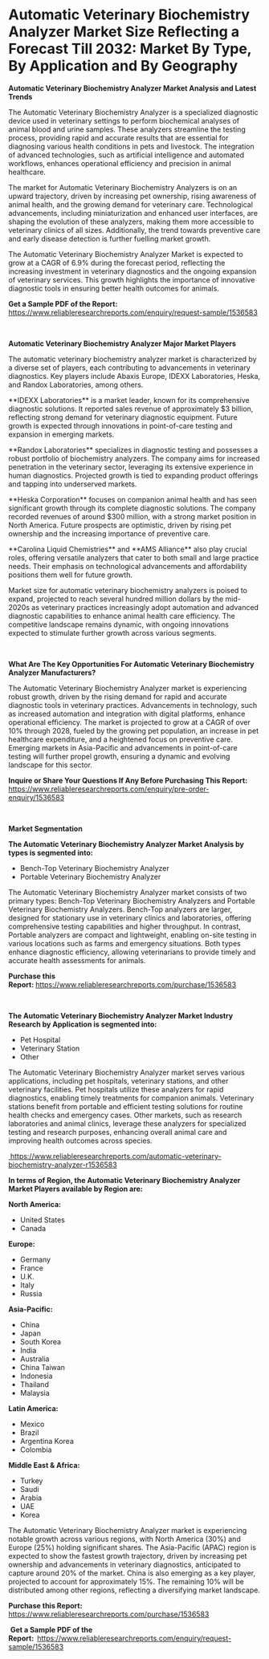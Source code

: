 <p><h1>Automatic Veterinary Biochemistry Analyzer Market Size Reflecting a Forecast Till 2032: Market By Type, By Application and By Geography</h1></p><p><strong>Automatic Veterinary Biochemistry Analyzer Market Analysis and Latest Trends</strong></p>
<p><p>The Automatic Veterinary Biochemistry Analyzer is a specialized diagnostic device used in veterinary settings to perform biochemical analyses of animal blood and urine samples. These analyzers streamline the testing process, providing rapid and accurate results that are essential for diagnosing various health conditions in pets and livestock. The integration of advanced technologies, such as artificial intelligence and automated workflows, enhances operational efficiency and precision in animal healthcare.</p><p>The market for Automatic Veterinary Biochemistry Analyzers is on an upward trajectory, driven by increasing pet ownership, rising awareness of animal health, and the growing demand for veterinary care. Technological advancements, including miniaturization and enhanced user interfaces, are shaping the evolution of these analyzers, making them more accessible to veterinary clinics of all sizes. Additionally, the trend towards preventive care and early disease detection is further fuelling market growth.</p><p>The Automatic Veterinary Biochemistry Analyzer Market is expected to grow at a CAGR of 6.9% during the forecast period, reflecting the increasing investment in veterinary diagnostics and the ongoing expansion of veterinary services. This growth highlights the importance of innovative diagnostic tools in ensuring better health outcomes for animals.</p></p>
<p><strong>Get a Sample PDF of the Report:&nbsp;</strong> <a href="https://www.reliableresearchreports.com/enquiry/request-sample/1536583?utm_campaign=3276&utm_medium=2&utm_source=Github&utm_content=ia&utm_term=13042025&utm_id=automatic-veterinary-biochemistry-analyzer">https://www.reliableresearchreports.com/enquiry/request-sample/1536583</a></p>
<p>&nbsp;</p>
<p><strong>Automatic Veterinary Biochemistry Analyzer Major Market Players</strong></p>
<p><p>The automatic veterinary biochemistry analyzer market is characterized by a diverse set of players, each contributing to advancements in veterinary diagnostics. Key players include Abaxis Europe, IDEXX Laboratories, Heska, and Randox Laboratories, among others. </p><p>**IDEXX Laboratories** is a market leader, known for its comprehensive diagnostic solutions. It reported sales revenue of approximately $3 billion, reflecting strong demand for veterinary diagnostic equipment. Future growth is expected through innovations in point-of-care testing and expansion in emerging markets.</p><p>**Randox Laboratories** specializes in diagnostic testing and possesses a robust portfolio of biochemistry analyzers. The company aims for increased penetration in the veterinary sector, leveraging its extensive experience in human diagnostics. Projected growth is tied to expanding product offerings and tapping into underserved markets.</p><p>**Heska Corporation** focuses on companion animal health and has seen significant growth through its complete diagnostic solutions. The company recorded revenues of around $300 million, with a strong market position in North America. Future prospects are optimistic, driven by rising pet ownership and the increasing importance of preventive care.</p><p>**Carolina Liquid Chemistries** and **AMS Alliance** also play crucial roles, offering versatile analyzers that cater to both small and large practice needs. Their emphasis on technological advancements and affordability positions them well for future growth.</p><p>Market size for automatic veterinary biochemistry analyzers is poised to expand, projected to reach several hundred million dollars by the mid-2020s as veterinary practices increasingly adopt automation and advanced diagnostic capabilities to enhance animal health care efficiency. The competitive landscape remains dynamic, with ongoing innovations expected to stimulate further growth across various segments.</p></p>
<p>&nbsp;</p>
<p><strong>What Are The Key Opportunities For Automatic Veterinary Biochemistry Analyzer Manufacturers?</strong></p>
<p><p>The Automatic Veterinary Biochemistry Analyzer market is experiencing robust growth, driven by the rising demand for rapid and accurate diagnostic tools in veterinary practices. Advancements in technology, such as increased automation and integration with digital platforms, enhance operational efficiency. The market is projected to grow at a CAGR of over 10% through 2028, fueled by the growing pet population, an increase in pet healthcare expenditure, and a heightened focus on preventive care. Emerging markets in Asia-Pacific and advancements in point-of-care testing will further propel growth, ensuring a dynamic and evolving landscape for this sector.</p></p>
<p><strong>Inquire or Share Your Questions If Any Before Purchasing This Report:</strong> <a href="https://www.reliableresearchreports.com/enquiry/pre-order-enquiry/1536583?utm_campaign=3276&utm_medium=2&utm_source=Github&utm_content=ia&utm_term=13042025&utm_id=automatic-veterinary-biochemistry-analyzer">https://www.reliableresearchreports.com/enquiry/pre-order-enquiry/1536583</a></p>
<p>&nbsp;</p>
<p><strong>Market Segmentation</strong></p>
<p><strong>The Automatic Veterinary Biochemistry Analyzer Market Analysis by types is segmented into:</strong></p>
<p><ul><li>Bench-Top Veterinary Biochemistry Analyzer</li><li>Portable Veterinary Biochemistry Analyzer</li></ul></p>
<p><p>The Automatic Veterinary Biochemistry Analyzer market consists of two primary types: Bench-Top Veterinary Biochemistry Analyzers and Portable Veterinary Biochemistry Analyzers. Bench-Top analyzers are larger, designed for stationary use in veterinary clinics and laboratories, offering comprehensive testing capabilities and higher throughput. In contrast, Portable analyzers are compact and lightweight, enabling on-site testing in various locations such as farms and emergency situations. Both types enhance diagnostic efficiency, allowing veterinarians to provide timely and accurate health assessments for animals.</p></p>
<p><strong>Purchase this Report:&nbsp;</strong><a href="https://www.reliableresearchreports.com/purchase/1536583?utm_campaign=3276&utm_medium=2&utm_source=Github&utm_content=ia&utm_term=13042025&utm_id=automatic-veterinary-biochemistry-analyzer">https://www.reliableresearchreports.com/purchase/1536583</a></p>
<p>&nbsp;</p>
<p><strong>The Automatic Veterinary Biochemistry Analyzer Market Industry Research by Application is segmented into:</strong></p>
<p><ul><li>Pet Hospital</li><li>Veterinary Station</li><li>Other</li></ul></p>
<p><p>The Automatic Veterinary Biochemistry Analyzer market serves various applications, including pet hospitals, veterinary stations, and other veterinary facilities. Pet hospitals utilize these analyzers for rapid diagnostics, enabling timely treatments for companion animals. Veterinary stations benefit from portable and efficient testing solutions for routine health checks and emergency cases. Other markets, such as research laboratories and animal clinics, leverage these analyzers for specialized testing and research purposes, enhancing overall animal care and improving health outcomes across species.</p></p>
<p><a href="https://www.reliableresearchreports.com/automatic-veterinary-biochemistry-analyzer-r1536583?utm_campaign=3276&utm_medium=2&utm_source=Github&utm_content=ia&utm_term=13042025&utm_id=automatic-veterinary-biochemistry-analyzer">&nbsp;https://www.reliableresearchreports.com/automatic-veterinary-biochemistry-analyzer-r1536583</a></p>
<p><strong>In terms of Region, the Automatic Veterinary Biochemistry Analyzer Market Players available by Region are:</strong></p>
<p>
    <p> <strong> North America: </strong>
        <ul>
            <li>United States</li>
            <li>Canada</li>
        </ul>
        </p> 
    <p> <strong> Europe: </strong>
        <ul>
            <li>Germany</li>
            <li>France</li>
            <li>U.K.</li>
            <li>Italy</li>
            <li>Russia</li>
        </ul>
        </p> 
    <p> <strong> Asia-Pacific: </strong>
        <ul>
            <li>China</li>
            <li>Japan</li>
            <li>South Korea</li>
            <li>India</li>
            <li>Australia</li>
            <li>China Taiwan</li>
            <li>Indonesia</li>
            <li>Thailand</li>
            <li>Malaysia</li>
        </ul>
        </p> 
    <p> <strong> Latin America: </strong>
        <ul>
            <li>Mexico</li>
            <li>Brazil</li>
            <li>Argentina Korea</li>
            <li>Colombia</li>
        </ul>
        </p> 
    <p> <strong> Middle East & Africa: </strong>
        <ul>
            <li>Turkey</li>
            <li>Saudi</li>
            <li>Arabia</li>
            <li>UAE</li>
            <li>Korea</li>
        </ul>
    </p>
    </p>
<p><p>The Automatic Veterinary Biochemistry Analyzer market is experiencing notable growth across various regions, with North America (30%) and Europe (25%) holding significant shares. The Asia-Pacific (APAC) region is expected to show the fastest growth trajectory, driven by increasing pet ownership and advancements in veterinary diagnostics, anticipated to capture around 20% of the market. China is also emerging as a key player, projected to account for approximately 15%. The remaining 10% will be distributed among other regions, reflecting a diversifying market landscape.</p></p>
<p><strong>Purchase this Report: </strong><a href="https://www.reliableresearchreports.com/purchase/1536583?utm_campaign=3276&utm_medium=2&utm_source=Github&utm_content=ia&utm_term=13042025&utm_id=automatic-veterinary-biochemistry-analyzer">https://www.reliableresearchreports.com/purchase/1536583</a></p>
<p>&nbsp;<strong>Get a Sample PDF of the Report:&nbsp;&nbsp;</strong><a href="https://www.reliableresearchreports.com/enquiry/request-sample/1536583?utm_campaign=3276&utm_medium=2&utm_source=Github&utm_content=ia&utm_term=13042025&utm_id=automatic-veterinary-biochemistry-analyzer">https://www.reliableresearchreports.com/enquiry/request-sample/1536583</a></p>
<p><strong></strong></p>
<p><p></p><p></p><p></p></p>